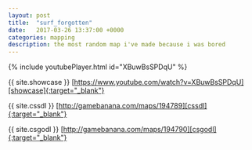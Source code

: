 ```yaml
---
layout: post
title:  "surf_forgotten"
date:   2017-03-26 13:37:00 +0000
categories: mapping
description: the most random map i've made because i was bored
---
```


{% include youtubePlayer.html id="XBuwBsSPDqU" %}

{{ site.showcase }} [https://www.youtube.com/watch?v=XBuwBsSPDqU][showcase]{:target="_blank"}

{{ site.cssdl }} [http://gamebanana.com/maps/194789][cssdl]{:target="_blank"}

{{ site.csgodl }} [http://gamebanana.com/maps/194790][csgodl]{:target="_blank"}

[showcase]: https://www.youtube.com/watch?v=XBuwBsSPDqU
[cssdl]: http://gamebanana.com/maps/194789
[csgodl]: http://gamebanana.com/maps/194790
